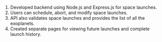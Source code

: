1. Developed backend using Node.js and Express.js for space launches.
2. Users can schedule, abort, and modify space launches.
3. API also validates space launches and provides the list of all the exoplanets.
4. Created separate pages for viewing future launches and complete launch history.
